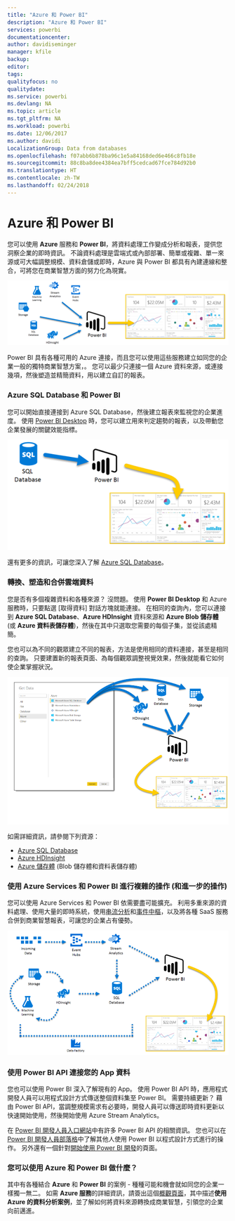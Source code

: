 ```yaml
---
title: "Azure 和 Power BI"
description: "Azure 和 Power BI"
services: powerbi
documentationcenter: 
author: davidiseminger
manager: kfile
backup: 
editor: 
tags: 
qualityfocus: no
qualitydate: 
ms.service: powerbi
ms.devlang: NA
ms.topic: article
ms.tgt_pltfrm: NA
ms.workload: powerbi
ms.date: 12/06/2017
ms.author: davidi
LocalizationGroup: Data from databases
ms.openlocfilehash: f07abb6b878ba96c1e5a84168ded6e466c8fb18e
ms.sourcegitcommit: 88c8ba8dee4384ea7bff5cedcad67fce784d92b0
ms.translationtype: HT
ms.contentlocale: zh-TW
ms.lasthandoff: 02/24/2018
---
```

# <a name="azure-and-power-bi"></a>Azure 和 Power BI
您可以使用 **Azure** 服務和 **Power BI**，將資料處理工作變成分析和報表，提供您洞察企業的即時資訊。 不論資料處理是雲端式或內部部署、簡單或複雜、單一來源或可大幅調整規模、資料倉儲或即時，Azure 與 Power BI 都具有內建連線和整合，可將您在商業智慧方面的努力化為現實。

![](media/service-azure-and-power-bi/azure_1.png)

Power BI 具有各種可用的 Azure 連接，而且您可以使用這些服務建立如同您的企業一般的獨特商業智慧方案，。 您可以最少只連接一個 Azure 資料來源，或連接幾項，然後塑造並精簡資料，用以建立自訂的報表。

### <a name="azure-sql-database-and-power-bi"></a>Azure SQL Database 和 Power BI
您可以開始直接連接到 Azure SQL Database，然後建立報表來監視您的企業進度。 使用 [Power BI Desktop](desktop-getting-started.md) 時，您可以建立用來判定趨勢的報表，以及帶動您企業發展的關鍵效能指標。

![](media/service-azure-and-power-bi/azure_2_sqltopbi.png)

還有更多的資訊，可讓您深入了解 [Azure SQL Database](http://azure.microsoft.com/services/sql-database/)。

### <a name="transform-shape-and-merge-your-cloud-data"></a>轉換、塑造和合併雲端資料
您是否有多個複雜資料和各種來源？ 沒問題。 使用 **Power BI Desktop** 和 Azure 服務時，只要點選 [取得資料] 對話方塊就能連接。 在相同的查詢內，您可以連接到 **Azure SQL Database**、**Azure HDInsight** 資料來源和 **Azure Blob 儲存體** (或 **Azure 資料表儲存體**)，然後在其中只選取您需要的每個子集，並從該處精簡。

您也可以為不同的觀眾建立不同的報表，方法是使用相同的資料連接，甚至是相同的查詢。 只要建置新的報表頁面、為每個觀眾調整視覺效果，然後就能看它如何使企業掌握狀況。

![](media/service-azure-and-power-bi/azure_3_multipletopbi.png)

如需詳細資訊，請參閱下列資源：

* [Azure SQL Database](http://azure.microsoft.com/services/sql-database/)
* [Azure HDInsight](http://azure.microsoft.com/services/hdinsight/)
* [Azure 儲存體](http://azure.microsoft.com/services/storage/) (Blob 儲存體和資料表儲存體)

### <a name="get-complex-and-ahead-using-azure-services-and-power-bi"></a>使用 Azure Services 和 Power BI 進行複雜的操作 (和進一步的操作)
您可以使用 Azure Services 和 Power BI 依需要盡可能擴充。 利用多重來源的資料處理、使用大量的即時系統，使用[串流分析](http://azure.microsoft.com/services/stream-analytics/)和[事件中樞](http://azure.microsoft.com/services/event-hubs/)，以及將各種 SaaS 服務合併到商業智慧報表，可讓您的企業占有優勢。

![](media/service-azure-and-power-bi/azure_4_complex.png)

### <a name="connect-your-app-data-using-power-bi-apis"></a>使用 Power BI API 連接您的 App 資料
您也可以使用 Power BI 深入了解現有的 App。 使用 Power BI API 時，應用程式開發人員可以用程式設計方式傳送整個資料集至 Power BI。 需要持續更新？ 藉由 Power BI API，當調整規模需求有必要時，開發人員可以傳送即時資料更新以快速開始使用，然後開始使用 Azure Stream Analytics。

在 [Power BI 開發人員入口網站](http://dev.powerbi.com)中有許多 Power BI API 的相關資訊。 您也可以在 [Power BI 開發人員部落格](http://blogs.msdn.com/powerbidev)中了解其他人使用 Power BI 以程式設計方式進行的操作。 另外還有一個針對[開始使用 Power BI 開發](https://msdn.microsoft.com/library/dn889824.aspx)的頁面。

### <a name="what-could-you-do-with-azure-and-power-bi"></a>您可以使用 Azure 和 Power BI 做什麼？
其中有各種結合 **Azure** 和 **Power BI** 的案例 - 種種可能和機會就如同您的企業一樣獨一無二。 如需 **Azure 服務**的詳細資訊，請簽出這個[概觀頁面](http://go.microsoft.com/fwlink/?LinkId=535031&clcid=0x409)，其中描述**使用 Azure 的資料分析案例**，並了解如何將資料來源轉換成商業智慧，引領您的企業向前邁進。


